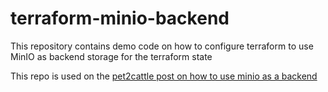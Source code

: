 # terraform-minio-backend

This repository contains demo code on how to configure terraform to use MinIO as backend storage for the terraform state

This repo is used on the [pet2cattle post on how to use minio as a backend](https://pet2cattle.com/2021/06/minio-backend-terraform)